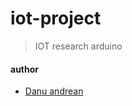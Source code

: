 # iot-project
> IOT research arduino <br>

#### author
- <a href=https://me-danuandrean.github.io>Danu andrean</a>
